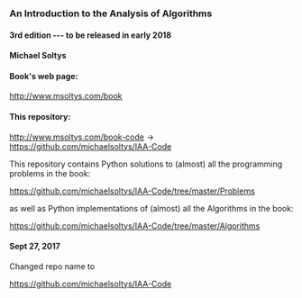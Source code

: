 ### An Introduction to the Analysis of Algorithms 
#### 3rd edition --- to be released in early 2018
#### Michael Soltys

#### Book's web page:
http://www.msoltys.com/book

#### This repository:
http://www.msoltys.com/book-code &rarr; https://github.com/michaelsoltys/IAA-Code

This repository contains Python solutions to (almost) all the
programming problems in the book:

https://github.com/michaelsoltys/IAA-Code/tree/master/Problems

as well as Python implementations of (almost) all the Algorithms in
the book:

https://github.com/michaelsoltys/IAA-Code/tree/master/Algorithms

#### Sept 27, 2017

Changed repo name to 

https://github.com/michaelsoltys/IAA-Code

